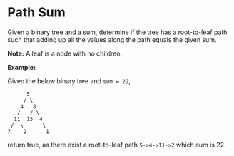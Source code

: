 # Path Sum

Given a binary tree and a sum, determine if the tree has a root-to-leaf path such that adding up all the values along the path equals the given sum.

__Note:__ A leaf is a node with no children.

__Example:__

Given the below binary tree and `sum = 22`,

```
      5
     / \
    4   8
   /   / \
  11  13  4
 /  \      \
7    2      1
```

return true, as there exist a root-to-leaf path `5->4->11->2` which sum is 22.
